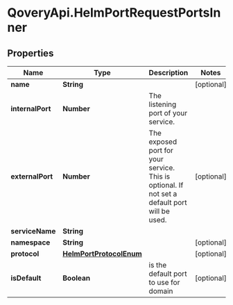 # QoveryApi.HelmPortRequestPortsInner

## Properties

Name | Type | Description | Notes
------------ | ------------- | ------------- | -------------
**name** | **String** |  | [optional] 
**internalPort** | **Number** | The listening port of your service. | 
**externalPort** | **Number** | The exposed port for your service. This is optional. If not set a default port will be used. | [optional] 
**serviceName** | **String** |  | 
**namespace** | **String** |  | [optional] 
**protocol** | [**HelmPortProtocolEnum**](HelmPortProtocolEnum.md) |  | [optional] 
**isDefault** | **Boolean** | is the default port to use for domain | [optional] 


